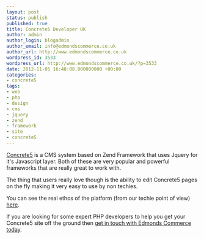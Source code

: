 ```yaml
---
layout: post
status: publish
published: true
title: Concrete5 Developer UK
author: admin
author_login: blogadmin
author_email: info@edmondscommerce.co.uk
author_url: http://www.edmondscommerce.co.uk
wordpress_id: 3533
wordpress_url: http://www.edmondscommerce.co.uk/?p=3533
date: 2012-11-05 16:48:08.000000000 +00:00
categories:
- concrete5
tags:
- web
- php
- design
- cms
- jquery
- zend
- framework
- site
- concrete5
---
```

<a href="http://www.concrete5.org/">Concrete5</a> is a CMS system based on Zend Framework that uses Jquery for it's Javascript layer. Both of these are very popular and powerful frameworks that are really great to work with.

The thing that users really love though is the ability to edit Concrete5 pages on the fly making it very easy to use by non techies.

You can see the real ethos of the platform (from our techie point of view) <a href="http://www.concrete5.org/about/blog/client-work/an-open-letter-to-php-developers-about-concrete5/" target="_blank">here</a>.

If you are looking for some expert PHP developers to help you get your Concrete5 site off the ground then <a href="/contact-us">get in touch with Edmonds Commerce today</a>.

